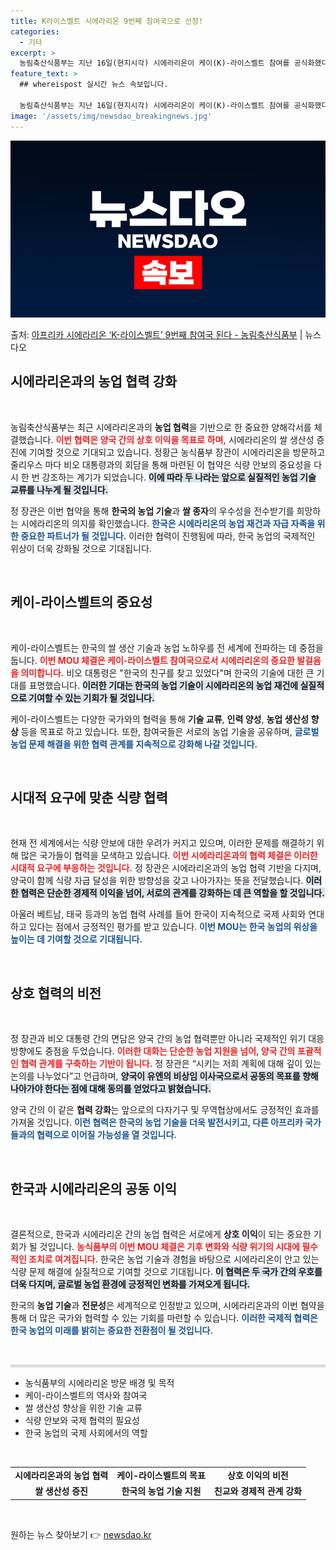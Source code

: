 ```yaml
---
title: K라이스벨트 시에라리온 9번째 참여국으로 선정!
categories:
  - 기타
excerpt: >
  농림축산식품부는 지난 16일(현지시각) 시에라리온이 케이(K)-라이스벨트 참여를 공식화했다고 밝혔다. 농식품…
feature_text: >
  ## whereispost 실시간 뉴스 속보입니다.

  농림축산식품부는 지난 16일(현지시각) 시에라리온이 케이(K)-라이스벨트 참여를 공식화했다고 밝혔다. 농식품…
image: '/assets/img/newsdao_breakingnews.jpg'
---
```


![뉴스다오 속보](/assets/img/newsdao_breakingnews.jpg)

<p>출처: <a href="https://newsdao.kr/2210" rel="dofollow">아프리카 시에라리온 ‘K-라이스벨트’ 9번째 참여국 된다 - 농림축산식품부</a> | 뉴스다오</p>

<h2 data-ke-size="size26">시에라리온과의 농업 협력 강화</h2>

<p data-ke-size="size16">&nbsp;</p>

농림축산식품부는 최근 시에라리온과의 <b>농업 협력</b>을 기반으로 한 중요한 양해각서를 체결했습니다. <b><span style="color: #ee2323;">이번 협력은 양국 간의 상호 이익을 목표로 하며,</span></b> 시에라리온의 쌀 생산성 증진에 기여할 것으로 기대되고 있습니다. 정황근 농식품부 장관이 시에라리온을 방문하고 줄리우스 마다 비오 대통령과의 회담을 통해 마련된 이 협약은 식량 안보의 중요성을 다시 한 번 강조하는 계기가 되었습니다. <b><span style="background-color: #21538527;">이에 따라 두 나라는 앞으로 실질적인 농업 기술 교류를 나누게 될 것입니다.</span></b> 

정 장관은 이번 협약을 통해 <b>한국의 농업 기술</b>과 <b>쌀 종자</b>의 우수성을 전수받기를 희망하는 시에라리온의 의지를 확인했습니다. <b><span style="color: #1a5490;">한국은 시에라리온의 농업 재건과 자급 자족을 위한 중요한 파트너가 될 것입니다.</span></b> 이러한 협력이 진행됨에 따라, 한국 농업의 국제적인 위상이 더욱 강화될 것으로 기대됩니다.

<p data-ke-size="size16">&nbsp;</p>

<h2 data-ke-size="size26">케이-라이스벨트의 중요성</h2>

<p data-ke-size="size16">&nbsp;</p> 

케이-라이스벨트는 한국의 쌀 생산 기술과 농업 노하우를 전 세계에 전파하는 데 중점을 둡니다. <b><span style="color: #ee2323;">이번 MOU 체결은 케이-라이스벨트 참여국으로서 시에라리온의 중요한 발걸음을 의미합니다.</span></b> 비오 대통령은 "한국의 친구를 찾고 있었다"며 한국의 기술에 대한 큰 기대를 표명했습니다. <b><span style="background-color: #21538527;">이러한 기대는 한국의 농업 기술이 시에라리온의 농업 재건에 실질적으로 기여할 수 있는 기회가 될 것입니다.</span></b>

케이-라이스벨트는 다양한 국가와의 협력을 통해 <b>기술 교류</b>, <b>인력 양성</b>, <b>농업 생산성 향상</b> 등을 목표로 하고 있습니다. 또한, 참여국들은 서로의 농업 기술을 공유하며, <b><span style="color: #1a5490;">글로벌 농업 문제 해결을 위한 협력 관계를 지속적으로 강화해 나갈 것입니다.</span></b>

<p data-ke-size="size16">&nbsp;</p>

<h2 data-ke-size="size26">시대적 요구에 맞춘 식량 협력</h2>

<p data-ke-size="size16">&nbsp;</p>

현재 전 세계에서는 식량 안보에 대한 우려가 커지고 있으며, 이러한 문제를 해결하기 위해 많은 국가들이 협력을 모색하고 있습니다. <b><span style="color: #ee2323;">이번 시에라리온과의 협력 체결은 이러한 시대적 요구에 부응하는 것입니다.</span></b> 정 장관은 시에라리온과의 농업 협력 기반을 다지며, 양국이 함께 식량 자급 달성을 위한 방향성을 갖고 나아가자는 뜻을 전달했습니다. <b><span style="background-color: #21538527;">이러한 협력은 단순한 경제적 이익을 넘어, 서로의 관계를 강화하는 데 큰 역할을 할 것입니다.</span></b>

아울러 베트남, 태국 등과의 농업 협력 사례를 들어 한국이 지속적으로 국제 사회와 연대하고 있다는 점에서 긍정적인 평가를 받고 있습니다. <b><span style="color: #1a5490;">이번 MOU는 한국 농업의 위상을 높이는 데 기여할 것으로 기대됩니다.</span></b>

<p data-ke-size="size16">&nbsp;</p>

<h2 data-ke-size="size26">상호 협력의 비전</h2>

<p data-ke-size="size16">&nbsp;</p>

정 장관과 비오 대통령 간의 면담은 양국 간의 농업 협력뿐만 아니라 국제적인 위기 대응 방향에도 중점을 두었습니다. <b><span style="color: #ee2323;">이러한 대화는 단순한 농업 지원을 넘어, 양국 간의 포괄적인 협력 관계를 구축하는 기반이 됩니다.</span></b> 정 장관은 “시키는 저희 계획에 대해 깊이 있는 논의를 나누었다”고 언급하며, <b><span style="background-color: #21538527;">양국이 유엔의 비상임 이사국으로서 공동의 목표를 향해 나아가야 한다는 점에 대해 동의를 얻었다고 밝혔습니다.</span></b>

양국 간의 이 같은 <b>협력 강화</b>는 앞으로의 다자기구 및 무역협상에서도 긍정적인 효과를 가져올 것입니다. <b><span style="color: #1a5490;">이런 협력은 한국의 농업 기술을 더욱 발전시키고, 다른 아프리카 국가들과의 협력으로 이어질 가능성을 열 것입니다.</span></b>

<p data-ke-size="size16">&nbsp;</p>

<h2 data-ke-size="size26">한국과 시에라리온의 공동 이익</h2>

<p data-ke-size="size16">&nbsp;</p>

결론적으로, 한국과 시에라리온 간의 농업 협력은 서로에게 <b>상호 이익</b>이 되는 중요한 기회가 될 것입니다. <b><span style="color: #ee2323;">농식품부의 이번 MOU 체결은 기후 변화와 식량 위기의 시대에 필수적인 조치로 여겨집니다.</span></b> 한국은 농업 기술과 경험을 바탕으로 시에라리온이 안고 있는 식량 문제 해결에 실질적으로 기여할 것으로 기대됩니다. <b><span style="background-color: #21538527;">이 협력은 두 국가 간의 우호를 더욱 다지며, 글로벌 농업 환경에 긍정적인 변화를 가져오게 됩니다.</span></b>

한국의 <b>농업 기술</b>과 <b>전문성</b>은 세계적으로 인정받고 있으며, 시에라리온과의 이번 협약을 통해 더 많은 국가와 협력할 수 있는 기회를 마련할 수 있습니다. <b><span style="color: #1a5490;">이러한 국제적 협력은 한국 농업의 미래를 밝히는 중요한 전환점이 될 것입니다.</span></b>

<p data-ke-size="size16">&nbsp;</p>

<hr style="height: 5px; border: none; background-color: #ddd;">
<ul>
<li>농식품부의 시에라리온 방문 배경 및 목적</li>
<li>케이-라이스벨트의 역사와 참여국</li>
<li>쌀 생산성 향상을 위한 기술 교류</li>
<li>식량 안보와 국제 협력의 필요성</li>
<li>한국 농업의 국제 사회에서의 역할</li>
</ul>
<p data-ke-size="size16">&nbsp;</p> 

<table style="width: 100%;">
<tr>
<td style="text-align: center; height: 17px;"><b>시에라리온과의 농업 협력</b></td>
<td style="text-align: center; height: 17px;"><b>케이-라이스벨트의 목표</b></td>
<td style="text-align: center; height: 17px;"><b>상호 이익의 비전</b></td>
</tr>
<tr>
<td style="text-align: center; height: 17px;"><b>쌀 생산성 증진</b></td>
<td style="text-align: center; height: 17px;"><b>한국의 농업 기술 지원</b></td>
<td style="text-align: center; height: 17px;"><b>친교와 경제적 관계 강화</b></td>
</tr>
</table>
<p data-ke-size="size16">&nbsp;</p>  

원하는 뉴스 찾아보기 👉 <a href="https://newsdao.kr" rel="dofollow">newsdao.kr</a>


